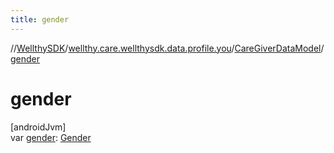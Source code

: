 ```yaml
---
title: gender
---
```

//[WellthySDK](../../../index.html)/[wellthy.care.wellthysdk.data.profile.you](../index.html)/[CareGiverDataModel](index.html)/[gender](gender.html)



# gender



[androidJvm]\
var [gender](gender.html): [Gender](../-gender/index.html)





